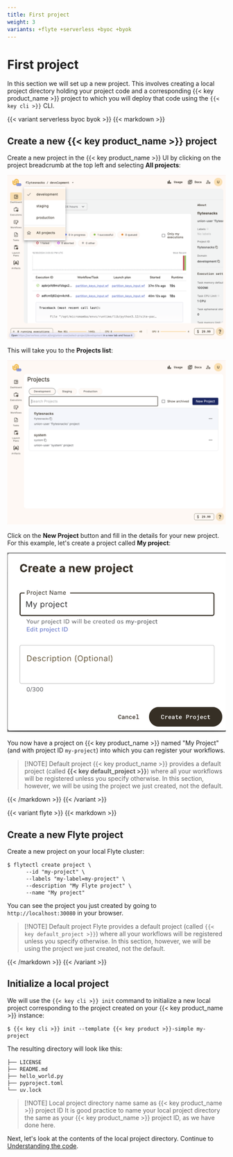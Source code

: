 ```yaml
---
title: First project
weight: 3
variants: +flyte +serverless +byoc +byok
---
```


# First project

In this section we will set up a new project.
This involves creating a local project directory holding your project code
and a corresponding {{< key product_name >}} project to which you will deploy that code using the `{{< key cli >}}` CLI.

{{< variant serverless byoc byok >}}
{{< markdown >}}

## Create a new {{< key product_name >}} project

Create a new project in the {{< key product_name >}} UI by clicking on the project breadcrumb at the top left and selecting **All projects**:

![Select all projects](../../_static/images/user-guide/getting-started/first-project/select-all-projects.png)

This will take you to the **Projects list**:

![Projects list](../../_static/images/user-guide/getting-started/first-project/projects-list.png)

Click on the **New Project** button and fill in the details for your new project.
For this example, let's create a project called **My project**:

![Create new project](../../_static/images/user-guide/getting-started/first-project/create-new-project.png "small")

You now have a project on {{< key product_name >}} named "My Project" (and with project ID `my-project`) into which you can register your workflows.

> [!NOTE] Default project
> {{< key product_name >}} provides a default project (called **{{< key default_project >}}**) where all your workflows will be registered unless you specify otherwise.
> In this section, however, we will be using the project we just created, not the default.

{{< /markdown >}}
{{< /variant >}}

{{< variant flyte >}}
{{< markdown >}}

## Create a new Flyte project

Create a new project on your local Flyte cluster:

```shell
$ flytectl create project \
      --id "my-project" \
      --labels "my-label=my-project" \
      --description "My Flyte project" \
      --name "My project"
```

You can see the project you just created by going to `http://localhost:30080` in your browser.

> [!NOTE] Default project
> Flyte provides a default project (called `{{< key default_project >}}`) where all your workflows will be
> registered unless you specify otherwise.
> In this section, however, we will be using the project we just created, not the default.

{{< /markdown >}}
{{< /variant >}}

## Initialize a local project

We will use the `{{< key cli >}} init` command to initialize a new local project corresponding to the project created on your {{< key product_name >}} instance:

```shell
$ {{< key cli >}} init --template {{< key product >}}-simple my-project
```

The resulting directory will look like this:

```shell
├── LICENSE
├── README.md
├── hello_world.py
├── pyproject.toml
└── uv.lock
```

> [!NOTE] Local project directory name same as {{< key product_name >}} project ID
> It is good practice to name your local project directory the same as your
> {{< key product_name >}} project ID, as we have done here.

Next, let's look at the contents of the local project directory.
Continue to [Understanding the code](./understanding-the-code).
